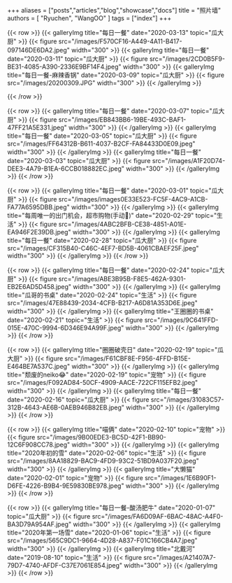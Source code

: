+++
aliases = ["posts","articles","blog","showcase","docs"]
title = "照片墙"
authors = [
    "Ryuchen",
    "WangOO"
]
tags = ["index"]
+++


{{< row >}}
    {{< galleryImg title="每日一餐" date="2020-03-13" topic="瓜大厨" >}}
        {{< figure src="/images/F570CF16-A449-4A11-B417-097146DE6DA2.jpeg" width="300" >}}
    {{< galleryImg title="每日一餐" date="2020-03-11" topic="瓜大厨" >}}
        {{< figure src="/images/2CD0B5F9-BE31-4085-A390-2336E9BF14F4.jpeg" width="300" >}}
    {{< galleryImg title="每日一餐-麻辣香锅" date="2020-03-09" topic="瓜大厨" >}}
        {{< figure src="/images/20200309.JPG" width="300" >}}
    {{< /galleryImg >}}

{{< /row >}}

{{< row >}}
    {{< galleryImg title="每日一餐" date="2020-03-07" topic="瓜大厨" >}}
        {{< figure src="/images/EB843BB6-19BE-493C-BAF1-47FF21A5E331.jpeg" width="300" >}}
    {{< /galleryImg >}}
    {{< galleryImg title="每日一餐" date="2020-03-05" topic="瓜大厨" >}}
        {{< figure src="/images/FF64312B-B611-4037-B2CF-FA84433D0E09.jpeg" width="300" >}}
    {{< /galleryImg >}}
    {{< galleryImg title="每日一餐" date="2020-03-03" topic="瓜大厨" >}}
        {{< figure src="/images/A1F20D74-DEE3-4A79-B1EA-6CCB018882EC.jpeg" width="300" >}}
    {{< /galleryImg >}}
{{< /row >}}

{{< row >}}
    {{< galleryImg title="每日一餐" date="2020-03-01" topic="瓜大厨" >}}
        {{< figure src="/images/images0E33E523-FC5F-4AC9-A1CB-FA77A6595DBB.jpeg" width="300" >}}
    {{< /galleryImg >}}
    {{< galleryImg title="每周唯一的出门机会，超市购物(手动🐶)" date="2020-02-29" topic="生活" >}}
        {{< figure src="/images/4ABC2BFB-CE38-4851-A01E-EA946F2E39DB.jpeg" width="300" >}}
    {{< /galleryImg >}}
    {{< galleryImg title="每日一餐" date="2020-02-28" topic="瓜大厨" >}}
        {{< figure src="/images/CF315B40-C46C-4EF7-BD5B-4061CBAEF25F.jpeg" width="300" >}}
    {{< /galleryImg >}}
{{< /row >}}

{{< row >}}
    {{< galleryImg title="每日一餐" date="2020-02-24" topic="瓜大厨" >}}
        {{< figure src="/images/ABE3B95B-F8E5-462A-9301-EB2E6AD5D458.jpeg" width="300" >}}
    {{< /galleryImg >}}
    {{< galleryImg title="瓜哥的书桌" date="2020-02-24" topic="生活" >}}
        {{< figure src="/images/47E88439-2034-4CFB-B217-A6D81A353D6E.jpeg" width="300" >}}
    {{< /galleryImg >}}
    {{< galleryImg title="王圈圈的书桌" date="2020-02-21" topic="生活" >}}
        {{< figure src="/images/9C641FFD-015E-470C-9994-6D346E94A99F.jpeg" width="300" >}}
    {{< /galleryImg >}}
{{< /row >}}

{{< row >}}
    {{< galleryImg title="圈圈破壳日" date="2020-02-19" topic="瓜大厨" >}}
        {{< figure src="/images/F61CBF8E-F956-4FFD-B15E-E464BE7A537C.jpeg" width="300" >}}
    {{< /galleryImg >}}
    {{< galleryImg title="颓废的neiko😂" date="2020-02-19" topic="宠物" >}}
        {{< figure src="/images/F092AD84-50CF-4909-AACE-722CF115EFB2.jpeg" width="300" >}}
    {{< /galleryImg >}}
    {{< galleryImg title="每日一餐" date="2020-02-16" topic="瓜大厨" >}}
        {{< figure src="/images/31083C57-312B-4643-AE6B-0AEB946B82EB.jpeg" width="300" >}}
    {{< /galleryImg >}}
{{< /row >}}

{{< row >}}
    {{< galleryImg title="喵俩" date="2020-02-10" topic="宠物" >}}
        {{< figure src="/images/9B00EDE3-BC5D-42F1-BB90-12C6F908CC78.jpeg" width="300" >}}
    {{< /galleryImg >}}
    {{< galleryImg title="2020年初的雪" date="2020-02-06" topic="生活" >}}
        {{< figure src="/images/8AA18829-BAC9-4FD9-93C2-51BD9A037F20.jpeg" width="300" >}}
    {{< /galleryImg >}}
    {{< galleryImg title="大懒猫" date="2020-02-01" topic="宠物" >}}
        {{< figure src="/images/1E6B90F1-D6FE-4226-B9B4-9E59830BE978.jpeg" width="300" >}}
    {{< /galleryImg >}}
{{< /row >}}

{{< row >}}
    {{< galleryImg title="每日一餐-酸汤肥牛" date="2020-01-07" topic="瓜大厨" >}}
        {{< figure src="/images/FA6D09AF-6BAC-48AC-A4F0-BA3D79A954AF.jpeg" width="300" >}}
    {{< /galleryImg >}}
    {{< galleryImg title="2020年第一场雪" date="2020-01-06" topic="生活" >}}
        {{< figure src="/images/565C9DC1-9664-4D28-A837-F01C166CB4A7.jpeg" width="300" >}}
    {{< /galleryImg >}}
    {{< galleryImg title="北戴河" date="2019-08-10" topic="生活" >}}
        {{< figure src="/images/A21407A7-79D7-4740-AFDF-C37E7061E854.jpeg" width="300" >}}
    {{< /galleryImg >}}
{{< /row >}}